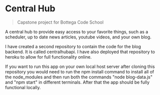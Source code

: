 # Central Hub

> Capstone project for Bottega Code School

A central hub to provide easy access to your favorite things, such as a scheduler, up to date news articles, youtube videos, and your own blog.

I have created a second repository to contain the code for the blog backend. It is called centralhubapi. I have also deployed that repository to heroku to allow for full functionality online. 

If you want to run this app on your own local host server after cloning this repository you would need to run the npm install command to install all of the node_modules and then run both the commands "node blog-data.js" and "npm start" in different terminals. After that the app should be fully functional locally. 
